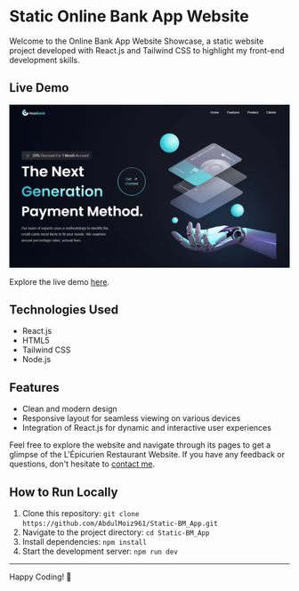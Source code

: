 # Static Online Bank App Website
Welcome to the Online Bank App Website Showcase, a static website project developed with React.js and Tailwind CSS to highlight my front-end development skills.

## Live Demo
![Online Bank App Website](public/ScreenShot/BM-App.png)

Explore the live demo [here](https://bm0-app0.surge.sh/).

## Technologies Used
- React.js
- HTML5
- Tailwind CSS
- Node.js

## Features
- Clean and modern design
- Responsive layout for seamless viewing on various devices
- Integration of React.js for dynamic and interactive user experiences

Feel free to explore the website and navigate through its pages to get a glimpse of the L'Épicurien Restaurant Website. If you have any feedback or questions, don't hesitate to [contact me](mailto:shabdulmoiz96@gmail.com).

## How to Run Locally
1. Clone this repository: `git clone https://github.com/AbdulMoiz961/Static-BM_App.git`
2. Navigate to the project directory: `cd Static-BM_App`
3. Install dependencies: `npm install`
4. Start the development server: `npm run dev`

---

Happy Coding! 🚀
